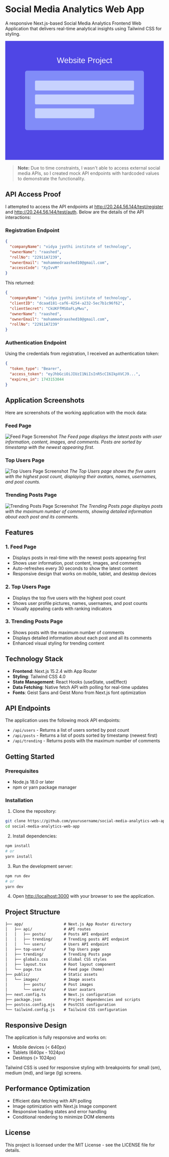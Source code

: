 # Social Media Analytics Web App

A responsive Next.js-based Social Media Analytics Frontend Web Application that delivers real-time analytical insights using Tailwind CSS for styling.

![Social Media Analytics](/public/images/posts/post1.svg)

> **Note:** Due to time constraints, I wasn't able to access external social media APIs, so I created mock API endpoints with hardcoded values to demonstrate the functionality.

## API Access Proof

I attempted to access the API endpoints at http://20.244.56.144/test/register and http://20.244.56.144/test/auth. Below are the details of the API interactions:

### Registration Endpoint
```json
{
  "companyName": "vidya jyothi institute of technology",
  "ownerName": "raashed",
  "rollNo": "22911A7239",
  "ownerEmail": "mohammedraashed10@gmail.com",
  "accessCode": "XyIvvM"
}
```

This returned:
```json
{
  "companyName": "vidya jyothi institute of technology",
  "clientID": "dcaad181-caf6-4254-a232-5ec7b1c96f62",
  "clientSecret": "CkUKFfMSOaFLyMwu",
  "ownerName": "raashed",
  "ownerEmail": "mohammedraashed10@gmail.com",
  "rollNo": "22911A7239"
}
```

### Authentication Endpoint
Using the credentials from registration, I received an authentication token:
```json
{
  "token_type": "Bearer",
  "access_token": "eyJhbGciOiJIUzI1NiIsInR5cCI6IkpXVCJ9...",
  "expires_in": 1743153044
}
```

## Application Screenshots

Here are screenshots of the working application with the mock data:

### Feed Page
![Feed Page Screenshot](https://github.com/raashed/social-media-analytics-web-app/raw/main/screenshots/feed-page.png)
*The Feed page displays the latest posts with user information, content, images, and comments. Posts are sorted by timestamp with the newest appearing first.*

### Top Users Page
![Top Users Page Screenshot](https://github.com/raashed/social-media-analytics-web-app/raw/main/screenshots/top-users-page.png)
*The Top Users page shows the five users with the highest post count, displaying their avatars, names, usernames, and post counts.*

### Trending Posts Page
![Trending Posts Page Screenshot](https://github.com/raashed/social-media-analytics-web-app/raw/main/screenshots/trending-page.png)
*The Trending Posts page displays posts with the maximum number of comments, showing detailed information about each post and its comments.*

## Features

### 1. Feed Page
- Displays posts in real-time with the newest posts appearing first
- Shows user information, post content, images, and comments
- Auto-refreshes every 30 seconds to show the latest content
- Responsive design that works on mobile, tablet, and desktop devices

### 2. Top Users Page
- Displays the top five users with the highest post count
- Shows user profile pictures, names, usernames, and post counts
- Visually appealing cards with ranking indicators

### 3. Trending Posts Page
- Shows posts with the maximum number of comments
- Displays detailed information about each post and all its comments
- Enhanced visual styling for trending content

## Technology Stack

- **Frontend**: Next.js 15.2.4 with App Router
- **Styling**: Tailwind CSS 4.0
- **State Management**: React Hooks (useState, useEffect)
- **Data Fetching**: Native fetch API with polling for real-time updates
- **Fonts**: Geist Sans and Geist Mono from Next.js font optimization

## API Endpoints

The application uses the following mock API endpoints:

- `/api/users` - Returns a list of users sorted by post count
- `/api/posts` - Returns a list of posts sorted by timestamp (newest first)
- `/api/trending` - Returns posts with the maximum number of comments

## Getting Started

### Prerequisites

- Node.js 18.0 or later
- npm or yarn package manager

### Installation

1. Clone the repository:

```bash
git clone https://github.com/yourusername/social-media-analytics-web-app.git
cd social-media-analytics-web-app
```

2. Install dependencies:

```bash
npm install
# or
yarn install
```

3. Run the development server:

```bash
npm run dev
# or
yarn dev
```

4. Open [http://localhost:3000](http://localhost:3000) with your browser to see the application.

## Project Structure

```
├── app/                  # Next.js App Router directory
│   ├── api/              # API routes
│   │   ├── posts/        # Posts API endpoint
│   │   ├── trending/     # Trending posts API endpoint
│   │   └── users/        # Users API endpoint
│   ├── top-users/        # Top Users page
│   ├── trending/         # Trending Posts page
│   ├── globals.css       # Global CSS styles
│   ├── layout.tsx        # Root layout component
│   └── page.tsx          # Feed page (home)
├── public/               # Static assets
│   └── images/           # Image assets
│       ├── posts/        # Post images
│       └── users/        # User avatars
├── next.config.ts        # Next.js configuration
├── package.json          # Project dependencies and scripts
├── postcss.config.mjs    # PostCSS configuration
└── tailwind.config.js    # Tailwind CSS configuration
```

## Responsive Design

The application is fully responsive and works on:
- Mobile devices (< 640px)
- Tablets (640px - 1024px)
- Desktops (> 1024px)

Tailwind CSS is used for responsive styling with breakpoints for small (sm), medium (md), and large (lg) screens.

## Performance Optimization

- Efficient data fetching with API polling
- Image optimization with Next.js Image component
- Responsive loading states and error handling
- Conditional rendering to minimize DOM elements

## License

This project is licensed under the MIT License - see the LICENSE file for details.
